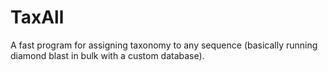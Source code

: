 # TaxAll
A fast program for assigning taxonomy to any sequence (basically running diamond blast in bulk with a custom database). 
